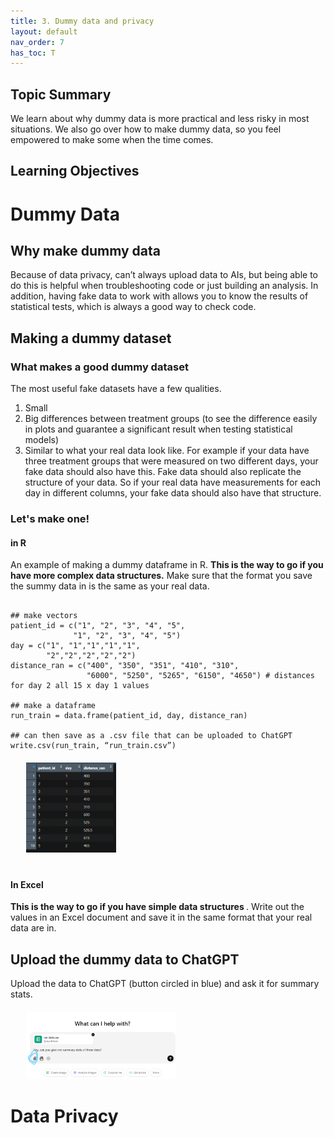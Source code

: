 ```yaml
---
title: 3. Dummy data and privacy
layout: default
nav_order: 7
has_toc: T
---
```


## Topic Summary
We learn about why dummy data is more practical and less risky in most situations. We also go over how to make dummy data, so you feel empowered to make some when the time comes. 

## Learning Objectives

# Dummy Data

## Why make dummy data
Because of data privacy, can’t always upload data to AIs, but being able to do this is helpful when troubleshooting code or just building an analysis. In addition, having fake data to work with allows you to know the results of statistical tests, which is always a good way to check code. 

## Making a dummy dataset
### What makes a good dummy dataset
The most useful fake datasets have a few qualities.
1.	Small
2.	Big differences between treatment groups (to see the difference easily in plots and guarantee a significant result when testing statistical models)
3.	Similar to what your real data look like. For example if your data have three treatment groups that were measured on two different days, your fake data should also have this. Fake data should also replicate the structure of your data. So if your real data have measurements for each day in different columns, your fake data should also have that structure. 
### Let's make one!
#### in R

An example of making a dummy dataframe in R. <strong>This is the way to go if you have more complex data structures.</strong> Make sure that the format you save the summy data in is the same as your real data. 
```

## make vectors
patient_id = c("1", "2", "3", "4", "5",
              "1", "2", "3", "4", "5")
day = c("1", "1","1","1","1",
        "2","2","2","2","2")
distance_ran = c("400", "350", "351", "410", "310", 
                 "6000", "5250", "5265", "6150", "4650") # distances for day 2 all 15 x day 1 values

## make a dataframe
run_train = data.frame(patient_id, day, distance_ran)

## can then save as a .csv file that can be uploaded to ChatGPT
write.csv(run_train, “run_train.csv”)

```

<div style="margin-left: 5%; margin-top: 20px; margin-bottom: 40px">
<img src="images/run_data.png" alt="new dataframe screenshot" width="30%"/>
</div>

#### In Excel
<strong>This is the way to go if you have simple data structures </strong>. 
Write out the values in an Excel document and save it in the same format that your real data are in.

## Upload the dummy data to ChatGPT
Upload the data to ChatGPT (button circled in blue) and ask it for summary stats. 
<div style="margin-left: 5%; margin-top: 20px; margin-bottom: 40px">
<img src="images/chat_upload.png" alt="showing where the upload button is" width="50%"/>
</div>

# Data Privacy
